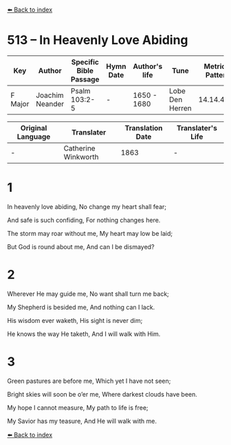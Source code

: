 [⬅️ Back to index](../README.md)

# 513 – In Heavenly Love Abiding

Key | Author   | Specific Bible Passage     |Hymn Date |Author's life |Tune |Metrical Pattern   |Composer/Source                                                                                        
-- | --------- | ---------------------------|----------|--------------|-----|-------------------|-------------   
F Major  | Joachim Neander      | Psalm 103:2-5 | -  | 1650 - 1680 | Lobe Den Herren | 14.14.4.7.8 | Chorale Book for England, 1863 

Original Language | Translater | Translation Date   | Translater's Life     
----------------- | --------- | --------------------|-------------   
\-  | Catherine Winkworth      | 1863 | -  | 1827 - 1878 



# 1

In heavenly love abiding, No change my heart shall fear;

And safe is such confiding, For nothing changes here.

The storm may roar without me, My heart may low be laid;

But God is round about me, And can I be dismayed?



# 2

Wherever He may guide me, No want shall turn me back;

My Shepherd is besided me, And nothing can I lack.

His wisdom ever waketh, His sight is never dim;

He knows the way He taketh, And I will walk with Him.



# 3

Green pastures are before me, Which yet I have not seen;

Bright skies will soon be o’er me, Where darkest clouds have been.

My hope I cannot measure, My path to life is free;

My Savior has my teasure, And He will walk with me.

[⬅️ Back to index](../README.md)
